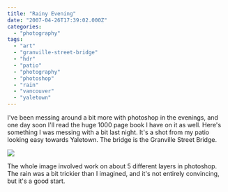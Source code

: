 ```yaml
---
title: "Rainy Evening"
date: "2007-04-26T17:39:02.000Z"
categories: 
  - "photography"
tags: 
  - "art"
  - "granville-street-bridge"
  - "hdr"
  - "patio"
  - "photography"
  - "photoshop"
  - "rain"
  - "vancouver"
  - "yaletown"
---
```


I've been messing around a bit more with photoshop in the evenings, and one day soon I'll read the huge 1000 page book I have on it as well. Here's something I was messing with a bit last night. It's a shot from my patio looking easy towards Yaletown. The bridge is the Granville Street Bridge.

![](http://farm1.static.flickr.com/214/473896885_4338c57d4b.jpg?v=0)

The whole image involved work on about 5 different layers in photoshop. The rain was a bit trickier than I imagined, and it's not entirely convincing, but it's a good start.
